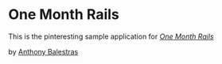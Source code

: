 # One Month Rails

This is the pinteresting sample application for
[*One Month Rails*](http://onemonthrails.com)

by [Anthony Balestras](http://mattangriffel.com)